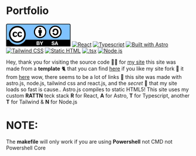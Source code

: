 # Portfolio

[![CC-BY-SA](cc.svg)](https://creativecommons.org/licenses/by-sa/4.0/) 
[![React](https://camo.githubusercontent.com/97458bf821a253c5b545eaaf3ed4dfd88bd058d4152f2405cc2f8d363285e1ef/68747470733a2f2f696d672e736869656c64732e696f2f62616467652f72656163742532302d2532333230323332612e7376673f267374796c653d666f722d7468652d6261646765266c6f676f3d7265616374266c6f676f436f6c6f723d253233363144414642)](https://reactjs.org/) 
[![Typescript](https://camo.githubusercontent.com/22d96b83ed916b59d520e05697c02931d5f2b93474343ca64d4f1188b8e2b59d/68747470733a2f2f696d672e736869656c64732e696f2f62616467652f747970657363726970742532302d2532333030374143432e7376673f267374796c653d666f722d7468652d6261646765266c6f676f3d74797065736372697074266c6f676f436f6c6f723d7768697465)](https://www.typescriptlang.org/) 
[![Built with Astro](https://astro.badg.es/v2/built-with-astro/small.svg)](https://astro.build/) 
[![Tailwind CSS](https://img.shields.io/badge/Tailwind%20CSS-%2306B6D4.svg?style=for-the-badge&logo=tailwindcss&logoColor=white)](https://tailwindcss.com/) 
[![Static HTML](https://img.shields.io/badge/HTML5-%23E34F26.svg?style=for-the-badge&logo=html5&logoColor=white)](https://developer.mozilla.org/en-US/docs/Web/Guide/HTML/HTML5) 
[![.tsx](https://img.shields.io/badge/tsx-%23007ACC.svg?style=for-the-badge&logo=typescript&logoColor=white)](https://www.typescriptlang.org/docs/handbook/jsx.html) 
[![Node.js](https://img.shields.io/badge/Node.js-%2343853D.svg?style=for-the-badge&logo=node.js&logoColor=white)](https://nodejs.org/)

Hey, thank you for visiting the source code 🧑‍💻 for [my site](https://ranukadinsitha.github.io) this site was made from a **template** 🐈 that you can find [here](https://github.com/thevrus/vrus.vercel.app) if you like my site fork 🍴 it from [here](https://github.com/thevrus/vrus.vercel.app) wow, there seems to be a lot of links 🔗 this site was made with astro.js, node.js, tailwind css and react.js, and the <i>secret</i> 🤫 that my site loads so fast is cause.. Astro.js compiles to static HTML5! This site uses my custom **RATTN** teck stack **R** for React, **A** for Astro, **T** for Typescript, another **T** for Tailwind & **N** for Node.js   

# NOTE:

The **makefile** will only work if you are using **Powershell** not CMD not Powershell Core

